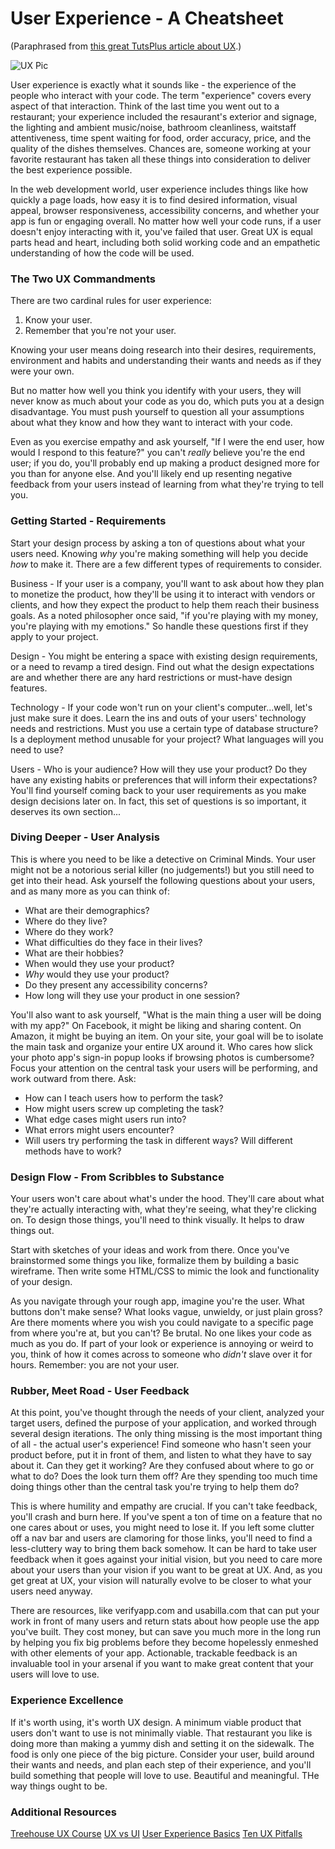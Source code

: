 # User Experience - A Cheatsheet
(Paraphrased from [this great TutsPlus article about UX](http://webdesign.tutsplus.com/articles/the-basics-of-great-ux--webdesign-8823).)

![UX Pic](http://www.creativerealities.com/Portals/64975/images/sad-UX-happy1.jpg)

User experience is exactly what it sounds like - the experience of the people who interact with your code. The term "experience" covers every aspect of that interaction. Think of the last time you went out to a restaurant; your experience included the resaurant's exterior and signage, the lighting and ambient music/noise, bathroom cleanliness, waitstaff attentiveness, time spent waiting for food, order accuracy, price, and the quality of the dishes themselves. Chances are, someone working at your favorite restaurant has taken all these things into consideration to deliver the best experience possible.

In the web development world, user experience includes things like how quickly a page loads, how easy it is to find desired information, visual appeal, browser responsiveness, accessibility concerns, and whether your app is fun or engaging overall. No matter how well your code runs, if a user doesn't enjoy interacting with it, you've failed that user. Great UX is equal parts head and heart, including both solid working code and an empathetic understanding of how the code will be used.

### The Two UX Commandments

There are two cardinal rules for user experience:
1) Know your user.
2) Remember that you're not your user.

Knowing your user means doing research into their desires, requirements, environment and habits and understanding their wants and needs as if they were your own. 

But no matter how well you think you identify with your users, they will never know as much about your code as you do, which puts you at a design disadvantage. You must push yourself to question all your assumptions about what they know and how they want to interact with your code. 

Even as you exercise empathy and ask yourself, "If I were the end user, how would I respond to this feature?" you can't *really* believe you're the end user; if you do, you'll probably end up making a product designed more for you than for anyone else. And you'll likely end up resenting negative feedback from your users instead of learning from what they're trying to tell you.

### Getting Started - Requirements

Start your design process by asking a ton of questions about what your users need. Knowing *why* you're making something will help you decide *how* to make it. There are a few different types of requirements to consider. 

Business - If your user is a company, you'll want to ask about how they plan to monetize the product, how they'll be using it to interact with vendors or clients, and how they expect the product to help them reach their business goals. As a noted philosopher once said, "if you're playing with my money, you're playing with my emotions." So handle these questions first if they apply to your project.

Design - You might be entering a space with existing design requirements, or a need to revamp a tired design. Find out what the design expectations are and whether there are any hard restrictions or must-have design features.

Technology - If your code won't run on your client's computer...well, let's just make sure it does. Learn the ins and outs of your users' technology needs and restrictions. Must you use a certain type of database structure? Is a deployment method unusable for your project? What languages will you need to use?

Users - Who is your audience? How will they use your product? Do they have any existing habits or preferences that will inform their expectations? You'll find yourself coming back to your user requirements as you make design decisions later on. In fact, this set of questions is so important, it deserves its own section...

### Diving Deeper - User Analysis

This is where you need to be like a detective on Criminal Minds. Your user might not be a notorious serial killer (no judgements!) but you still need to get into their head. Ask yourself the following questions about your users, and as many more as you can think of:

* What are their demographics?
* Where do they live?
* Where do they work?
* What difficulties do they face in their lives?
* What are their hobbies?
* When would they use your product?
* *Why* would they use your product?
* Do they present any accessibility concerns?
* How long will they use your product in one session?

You'll also want to ask yourself, "What is the main thing a user will be doing with my app?" On Facebook, it might be liking and sharing content. On Amazon, it might be buying an item. On your site, your goal will be to isolate the main task and organize your entire UX around it. Who cares how slick your photo app's sign-in popup looks if browsing photos is cumbersome? Focus your attention on the central task your users will be performing, and work outward from there. Ask:

* How can I teach users how to perform the task?
* How might users screw up completing the task? 
* What edge cases might users run into? 
* What errors might users encounter?
* Will users try performing the task in different ways? Will different methods have to work?

### Design Flow - From Scribbles to Substance

Your users won't care about what's under the hood. They'll care about what they're actually interacting with, what they're seeing, what they're clicking on. To design those things, you'll need to think visually. It helps to draw things out.

Start with sketches of your ideas and work from there. Once you've brainstormed some things you like, formalize them by building a basic wireframe. Then write some HTML/CSS to mimic the look and functionality of your design.

As you navigate through your rough app, imagine you're the user. What buttons don't make sense? What looks vague, unwieldy, or just plain gross? Are there moments where you wish you could navigate to a specific page from where you're at, but you can't? Be brutal. No one likes your code as much as you do. If part of your look or experience is annoying or weird to you, think of how it comes across to someone who *didn't* slave over it for hours. Remember: you are not your user.

### Rubber, Meet Road - User Feedback

At this point, you've thought through the needs of your client, analyzed your target users, defined the purpose of your application, and worked through several design iterations. The only thing missing is the most important thing of all - the actual user's experience! Find someone who hasn't seen your product before, put it in front of them, and listen to what they have to say about it. Can they get it working? Are they confused about where to go or what to do? Does the look turn them off? Are they spending too much time doing things other than the central task you're trying to help them do?

This is where humility and empathy are crucial. If you can't take feedback, you'll crash and burn here. If you've spent a ton of time on a feature that no one cares about or uses, you might need to lose it. If you left some clutter off a nav bar and users are clamoring for those links, you'll need to find a less-cluttery way to bring them back somehow. It can be hard to take user feedback when it goes against your initial vision, but you need to care more about your users than your vision if you want to be great at UX. And, as you get great at UX, your vision will naturally evolve to be closer to what your users need anyway.

There are resources, like verifyapp.com and usabilla.com that can put your work in front of many users and return stats about how people use the app you've built. They cost money, but can save you much more in the long run by helping you fix big problems before they become hopelessly enmeshed with other elements of your app. Actionable, trackable feedback is an invaluable tool in your arsenal if you want to make great content that your users will love to use.

### Experience Excellence

If it's worth using, it's worth UX design. A minimum viable product that users don't want to use is not minimally viable. That restaurant you like is doing more than making a yummy dish and setting it on the sidewalk. The food is only one piece of the big picture. Consider your user, build around their wants and needs, and plan each step of their experience, and you'll build something that people will love to use. Beautiful and meaningful. THe way things ought to be. 

### Additional Resources

[Treehouse UX Course](http://teamtreehouse.com/library/ux-basics)
[UX vs UI](http://www.webdesignerdepot.com/2012/06/ui-vs-ux-whats-the-difference/)
[User Experience Basics](http://www.usability.gov/what-and-why/user-experience.html)
[Ten UX Pitfalls](http://www.dummies.com/how-to/content/top-10-ux-pitfalls.html)


